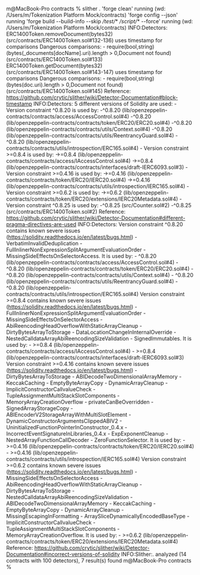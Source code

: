 m@MacBook-Pro contracts % slither .
'forge clean' running (wd: /Users/m/Tokenization Platform Mock/contracts)
'forge config --json' running
'forge build --build-info --skip */test/** */script/** --force' running (wd: /Users/m/Tokenization Platform Mock/contracts)
INFO:Detectors:
ERC1400Token.removeDocument(bytes32) (src/contracts/ERC1400Token.sol#132-136) uses timestamp for comparisons
        Dangerous comparisons:
        - require(bool,string)(bytes(_documents[docName].uri).length > 0,Document not found) (src/contracts/ERC1400Token.sol#133)
ERC1400Token.getDocument(bytes32) (src/contracts/ERC1400Token.sol#143-147) uses timestamp for comparisons
        Dangerous comparisons:
        - require(bool,string)(bytes(doc.uri).length > 0,Document not found) (src/contracts/ERC1400Token.sol#145)
Reference: https://github.com/crytic/slither/wiki/Detector-Documentation#block-timestamp
INFO:Detectors:
5 different versions of Solidity are used:
        - Version constraint ^0.8.20 is used by:
                -^0.8.20 (lib/openzeppelin-contracts/contracts/access/AccessControl.sol#4)
                -^0.8.20 (lib/openzeppelin-contracts/contracts/token/ERC20/ERC20.sol#4)
                -^0.8.20 (lib/openzeppelin-contracts/contracts/utils/Context.sol#4)
                -^0.8.20 (lib/openzeppelin-contracts/contracts/utils/ReentrancyGuard.sol#4)
                -^0.8.20 (lib/openzeppelin-contracts/contracts/utils/introspection/ERC165.sol#4)
        - Version constraint >=0.8.4 is used by:
                ->=0.8.4 (lib/openzeppelin-contracts/contracts/access/IAccessControl.sol#4)
                ->=0.8.4 (lib/openzeppelin-contracts/contracts/interfaces/draft-IERC6093.sol#3)
        - Version constraint >=0.4.16 is used by:
                ->=0.4.16 (lib/openzeppelin-contracts/contracts/token/ERC20/IERC20.sol#4)
                ->=0.4.16 (lib/openzeppelin-contracts/contracts/utils/introspection/IERC165.sol#4)
        - Version constraint >=0.6.2 is used by:
                ->=0.6.2 (lib/openzeppelin-contracts/contracts/token/ERC20/extensions/IERC20Metadata.sol#4)
        - Version constraint ^0.8.25 is used by:
                -^0.8.25 (src/Counter.sol#2)
                -^0.8.25 (src/contracts/ERC1400Token.sol#2)
Reference: https://github.com/crytic/slither/wiki/Detector-Documentation#different-pragma-directives-are-used
INFO:Detectors:
Version constraint ^0.8.20 contains known severe issues (https://solidity.readthedocs.io/en/latest/bugs.html)
        - VerbatimInvalidDeduplication
        - FullInlinerNonExpressionSplitArgumentEvaluationOrder
        - MissingSideEffectsOnSelectorAccess.
It is used by:
        - ^0.8.20 (lib/openzeppelin-contracts/contracts/access/AccessControl.sol#4)
        - ^0.8.20 (lib/openzeppelin-contracts/contracts/token/ERC20/ERC20.sol#4)
        - ^0.8.20 (lib/openzeppelin-contracts/contracts/utils/Context.sol#4)
        - ^0.8.20 (lib/openzeppelin-contracts/contracts/utils/ReentrancyGuard.sol#4)
        - ^0.8.20 (lib/openzeppelin-contracts/contracts/utils/introspection/ERC165.sol#4)
Version constraint >=0.8.4 contains known severe issues (https://solidity.readthedocs.io/en/latest/bugs.html)
        - FullInlinerNonExpressionSplitArgumentEvaluationOrder
        - MissingSideEffectsOnSelectorAccess
        - AbiReencodingHeadOverflowWithStaticArrayCleanup
        - DirtyBytesArrayToStorage
        - DataLocationChangeInInternalOverride
        - NestedCalldataArrayAbiReencodingSizeValidation
        - SignedImmutables.
It is used by:
        - >=0.8.4 (lib/openzeppelin-contracts/contracts/access/IAccessControl.sol#4)
        - >=0.8.4 (lib/openzeppelin-contracts/contracts/interfaces/draft-IERC6093.sol#3)
Version constraint >=0.4.16 contains known severe issues (https://solidity.readthedocs.io/en/latest/bugs.html)
        - DirtyBytesArrayToStorage
        - ABIDecodeTwoDimensionalArrayMemory
        - KeccakCaching
        - EmptyByteArrayCopy
        - DynamicArrayCleanup
        - ImplicitConstructorCallvalueCheck
        - TupleAssignmentMultiStackSlotComponents
        - MemoryArrayCreationOverflow
        - privateCanBeOverridden
        - SignedArrayStorageCopy
        - ABIEncoderV2StorageArrayWithMultiSlotElement
        - DynamicConstructorArgumentsClippedABIV2
        - UninitializedFunctionPointerInConstructor_0.4.x
        - IncorrectEventSignatureInLibraries_0.4.x
        - ExpExponentCleanup
        - NestedArrayFunctionCallDecoder
        - ZeroFunctionSelector.
It is used by:
        - >=0.4.16 (lib/openzeppelin-contracts/contracts/token/ERC20/IERC20.sol#4)
        - >=0.4.16 (lib/openzeppelin-contracts/contracts/utils/introspection/IERC165.sol#4)
Version constraint >=0.6.2 contains known severe issues (https://solidity.readthedocs.io/en/latest/bugs.html)
        - MissingSideEffectsOnSelectorAccess
        - AbiReencodingHeadOverflowWithStaticArrayCleanup
        - DirtyBytesArrayToStorage
        - NestedCalldataArrayAbiReencodingSizeValidation
        - ABIDecodeTwoDimensionalArrayMemory
        - KeccakCaching
        - EmptyByteArrayCopy
        - DynamicArrayCleanup
        - MissingEscapingInFormatting
        - ArraySliceDynamicallyEncodedBaseType
        - ImplicitConstructorCallvalueCheck
        - TupleAssignmentMultiStackSlotComponents
        - MemoryArrayCreationOverflow.
It is used by:
        - >=0.6.2 (lib/openzeppelin-contracts/contracts/token/ERC20/extensions/IERC20Metadata.sol#4)
Reference: https://github.com/crytic/slither/wiki/Detector-Documentation#incorrect-versions-of-solidity
INFO:Slither:. analyzed (14 contracts with 100 detectors), 7 result(s) found
m@MacBook-Pro contracts % 